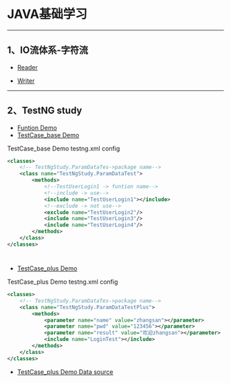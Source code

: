 # JAVA基础学习

---
## 1、IO流体系-字符流

- [Reader](./src/study/ReaderDemoTest.java)

- [Writer](./src/study/ReaderDemoTest.java)

---
## 2、TestNG study

- [Funtion Demo](./src/TestNgStudy/ParamData.java)
- [TestCase_base Demo](./test/TestNgStudy/ParamDataTest.java)

TestCase_base Demo testng.xml config
```xml
<classes>
    <!-- TestNgStudy.ParamDataTes->package name-->
    <class name="TestNgStudy.ParamDataTest">
        <methods>
            <!--TestUserLogin1 -> funtion name-->
            <!--include -> use-->
            <include name="TestUserLogin1"></include>
            <!--exclude -> not use-->
            <exclude name="TestUserLogin2"/>
            <include name="TestUserLogin3"/>
            <include name="TestUserLogin4"/>
        </methods>
    </class>
</classes>
```

#

- [TestCase_plus Demo](./test/TestNgStudy/ParamDataTestPlus.java)

TestCase_plus Demo testng.xml config

```xml
<classes>
    <!-- TestNgStudy.ParamDataTes->package name-->
    <class name="TestNgStudy.ParamDataTestPlus">
        <methods>
            <parameter name="name" value="zhangsan"></parameter>
            <parameter name="pwd" value="123456"></parameter>
            <parameter name="result" value="欢迎zhangsan"></parameter>
            <include name="LoginTest"></include>
        </methods>
    </class>
</classes>
```

- [TestCase_plus Demo Data source](./test/LoginDataSource/LoginParams.java) 